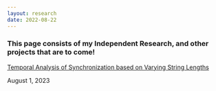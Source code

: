 ```yaml
---
layout: research
date: 2022-08-22
---
```


<h3 class="math-intro">
    This page consists of my Independent Research, and other projects that are to come! 
</h3>

<div>

<a class ="mathlinks" href="/research/research2.pdf">
    Temporal Analysis of Synchronization based on Varying String Lengths
</a>

<p class="math-date">
    <span>August 1, 2023</span>
</p>

<div class = "post-description">

</div >

</div>
